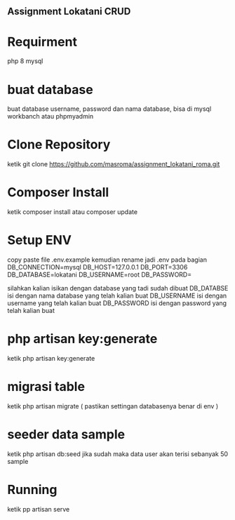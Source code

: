 
## Assignment Lokatani CRUD

# Requirment
php 8
mysql

# buat database
buat database username, password dan nama database, bisa di mysql workbanch atau phpmyadmin

# Clone Repository
ketik git clone https://github.com/masroma/assignment_lokatani_roma.git

# Composer Install
ketik composer install atau composer update

# Setup ENV
copy paste file .env.example kemudian rename jadi .env
pada bagian 
DB_CONNECTION=mysql
DB_HOST=127.0.0.1
DB_PORT=3306
DB_DATABASE=lokatani
DB_USERNAME=root
DB_PASSWORD=

silahkan kalian isikan dengan database yang tadi sudah dibuat
DB_DATABSE isi dengan nama database yang telah kalian buat
DB_USERNAME isi dengan username yang telah kalian buat
DB_PASSWORD isi dengan password yang telah kalian buat

# php artisan key:generate
ketik php artisan key:generate 

# migrasi table
ketik php artisan migrate ( pastikan settingan databasenya benar di env )

# seeder data sample
ketik php artisan db:seed
jika sudah maka data user akan terisi sebanyak 50 sample

# Running
ketik pp artisan serve



